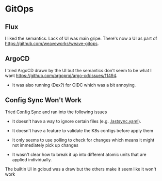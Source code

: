 # GitOps


## Flux

I liked the semantics. Lack of UI was main gripe.
There's now a UI as part of https://github.com/weaveworks/weave-gitops.

## ArgoCD

I tried ArgoCD drawn by the UI but the semantics
don't seem to be what I want https://github.com/argoproj/argo-cd/issues/11494.

* It was also running (Dex?) for OIDC which was a bit annoying.

## Config Sync Won't Work

Tried [Config Sync](https://cloud.google.com/anthos-config-management/docs/how-to/installing-config-sync#gcloud) and ran into the following issues

* It doesn't have a way to ignore certain files (e.g. [.lastsync.yaml](https://github.com/jlewi/hydrated/blob/main/hydros/.lastsync.yaml)). 

* It doesn't have a feature to validate the K8s configs
  before apply them

* It only seems to use polling to check for changes which
  means it might not immediately pick up changes

* It wasn't clear how to break it up into different atomic units that are applied individually.

The builtin UI in gcloud was a draw but the others make it seem like it won't work